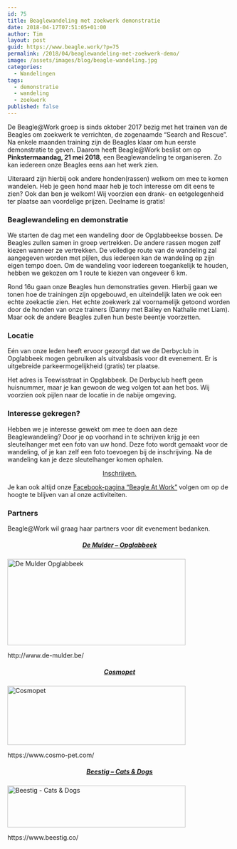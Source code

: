 ```yaml
---
id: 75
title: Beaglewandeling met zoekwerk demonstratie
date: 2018-04-17T07:51:05+01:00
author: Tim
layout: post
guid: https://www.beagle.work/?p=75
permalink: /2018/04/beaglewandeling-met-zoekwerk-demo/
image: /assets/images/blog/beagle-wandeling.jpg
categories:
  - Wandelingen
tags:
  - demonstratie
  - wandeling
  - zoekwerk
published: false
---
```

De Beagle@Work groep is sinds oktober 2017 bezig met het trainen van de Beagles om zoekwerk te verrichten, de zogenaamde &#8220;Search and Rescue&#8221;. Na enkele maanden training zijn de Beagles klaar om hun eerste demonstratie te geven. Daarom heeft Beagle@Work beslist om op **Pinkstermaandag, 21 mei 2018**, een Beaglewandeling te organiseren. Zo kan iedereen onze Beagles eens aan het werk zien.

<!--more-->

Uiteraard zijn hierbij ook andere honden(rassen) welkom om mee te komen wandelen. Heb je geen hond maar heb je toch interesse om dit eens te zien? Ook dan ben je welkom! Wij voorzien een drank- en eetgelegenheid ter plaatse aan voordelige prijzen. Deelname is gratis!

### Beaglewandeling en demonstratie

We starten de dag met een wandeling door de Opglabbeekse bossen. De Beagles zullen samen in groep vertrekken. De andere rassen mogen zelf kiezen wanneer ze vertrekken. De volledige route van de wandeling zal aangegeven worden met pijlen, dus iedereen kan de wandeling op zijn eigen tempo doen. Om de wandeling voor iedereen toegankelijk te houden, hebben we gekozen om 1 route te kiezen van ongeveer 6 km.

Rond 16u gaan onze Beagles hun demonstraties geven. Hierbij gaan we tonen hoe de trainingen zijn opgebouwd, en uiteindelijk laten we ook een echte zoekactie zien. Het echte zoekwerk zal voornamelijk getoond worden door de honden van onze trainers (Danny met Bailey en Nathalie met Liam). Maar ook de andere Beagles zullen hun beste beentje voorzetten.

### Locatie

Eén van onze leden heeft ervoor gezorgd dat we de Derbyclub in Opglabbeek mogen gebruiken als uitvalsbasis voor dit evenement. Er is uitgebreide parkeermogelijkheid (gratis) ter plaatse.

Het adres is Teewisstraat in Opglabbeek. De Derbyclub heeft geen huisnummer, maar je kan gewoon de weg volgen tot aan het bos. Wij voorzien ook pijlen naar de locatie in de nabije omgeving.

### Interesse gekregen?

Hebben we je interesse gewekt om mee te doen aan deze Beaglewandeling? Door je op voorhand in te schrijven krijg je een sleutelhanger met een foto van uw hond. Deze foto wordt gemaakt voor de wandeling, of je kan zelf een foto toevoegen bij de inschrijving. Na de wandeling kan je deze sleutelhanger komen ophalen.

<p style="text-align: center;">
  <a class="button big color1 round" href="https://www.beagle.work/beagle-wandeling-21-mei-2018-inschrijving/#registreren">Inschrijven.</a>
</p>

Je kan ook altijd onze [Facebook-pagina &#8220;Beagle At Work&#8221;](https://fb.me/beagle.work) volgen om op de hoogte te blijven van al onze activiteiten.

### Partners

Beagle@Work wil graag haar partners voor dit evenement bedanken.

<h5 style="text-align: center;">
  <a href="http://www.de-mulder.be/">De Mulder &#8211; Opglabbeek</a>
</h5>

<div id="attachment_132" style="width: 410px" class="wp-caption aligncenter">
  <a href="http://www.de-mulder.be/"><img aria-describedby="caption-attachment-132" loading="lazy" class="wp-image-132" src="https://www.beagle.work/wp-content/uploads/2018/04/30724086_10213910988302636_7305592431074869248_n.jpg" alt="De Mulder Opglabbeek" width="400" height="194" /></a>
  
  <p id="caption-attachment-132" class="wp-caption-text">
    http://www.de-mulder.be/
  </p>
</div>

<h5 style="text-align: center;">
  <a href="https://www.cosmo-pet.com/en/">Cosmopet</a>
</h5>

<div id="attachment_172" style="width: 410px" class="wp-caption aligncenter">
  <a href="https://www.cosmo-pet.com/"><img aria-describedby="caption-attachment-172" loading="lazy" class="wp-image-172" src="https://www.beagle.work/wp-content/uploads/2018/04/cosmopet.jpg" alt="Cosmopet" width="400" height="133" /></a>
  
  <p id="caption-attachment-172" class="wp-caption-text">
    https://www.cosmo-pet.com/
  </p>
</div>

<h5 style="text-align: center;">
  <a href="https://www.beestig.co/">Beestig &#8211; Cats & Dogs</a>
</h5>

<div id="attachment_179" style="width: 410px" class="wp-caption aligncenter">
  <a href="https://www.beestig.co/"><img aria-describedby="caption-attachment-179" loading="lazy" class="wp-image-179" src="https://www.beagle.work/wp-content/uploads/2018/04/logo_beestig_170.jpg" alt="Beestig - Cats &amp; Dogs" width="400" height="94" /></a>
  
  <p id="caption-attachment-179" class="wp-caption-text">
    https://www.beestig.co/
  </p>
</div>